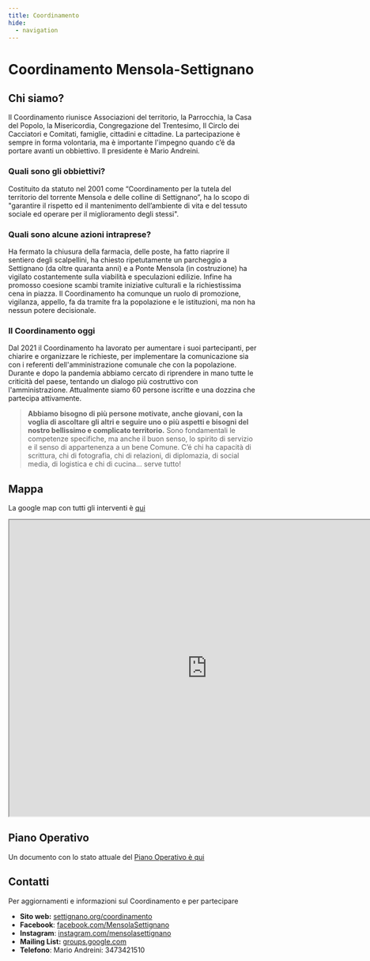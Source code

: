 ```yaml
---
title: Coordinamento
hide:
  - navigation
---
```


# Coordinamento Mensola-Settignano

## Chi siamo?
Il Coordinamento riunisce Associazioni del territorio, la Parrocchia, la Casa del
Popolo, la Misericordia, Congregazione del Trentesimo, Il Circlo dei Cacciatori e Comitati, famiglie, cittadini e cittadine. La partecipazione è sempre in forma volontaria, ma è importante l'impegno quando c’é da portare avanti un obbiettivo. Il presidente è Mario Andreini.

### Quali sono gli obbiettivi?
Costituito da statuto nel 2001 come “Coordinamento per la tutela del territorio del torrente Mensola e delle colline di Settignano”, ha lo scopo di "garantire il rispetto ed il mantenimento dell’ambiente di vita e del tessuto sociale ed operare per il miglioramento degli stessi".

### Quali sono alcune azioni intraprese?
Ha fermato la chiusura della farmacia, delle poste, ha
fatto riaprire il sentiero degli scalpellini, ha chiesto ripetutamente un parcheggio a Settignano (da oltre quaranta anni) e a Ponte Mensola (in costruzione) ha vigilato costantemente sulla viabilità e speculazioni edilizie. Infine ha promosso coesione scambi tramite iniziative culturali e la richiestissima cena in piazza. Il Coordinamento ha comunque un ruolo di promozione, vigilanza, appello, fa da tramite fra la popolazione e le istituzioni, ma non ha nessun potere decisionale.

### Il Coordinamento oggi
Dal 2021 il Coordinamento ha lavorato per aumentare i suoi
partecipanti, per chiarire e organizzare le richieste, per implementare la comunicazione sia con i referenti dell'amministrazione comunale che con la popolazione. Durante e dopo la pandemia abbiamo cercato di riprendere in mano tutte le criticità del paese, tentando un dialogo più costruttivo con l'amministrazione. Attualmente siamo 60 persone iscritte e una dozzina che partecipa attivamente.

> **Abbiamo bisogno di più persone motivate, anche giovani, con la voglia di ascoltare gli altri e seguire uno o più aspetti e bisogni del nostro bellissimo e complicato territorio.**
> Sono fondamentali le competenze specifiche, ma anche il buon senso, lo spirito di servizio e il senso di appartenenza a un bene Comune. C’é chi ha capacità di scrittura, chi di fotografia, chi di relazioni, di diplomazia, di social media, di logistica e chi di cucina... serve tutto!

## Mappa
La google map con tutti gli interventi è [qui](https://www.google.com/maps/d/u/0/edit?mid=1BX9PNa5IwBoe9VGx84S1an3zkj2HuagX&usp=sharing)

<iframe src="https://www.google.com/maps/d/embed?mid=1BX9PNa5IwBoe9VGx84S1an3zkj2HuagX&ehbc=2E312F" width="800" height="600"></iframe>

## Piano Operativo
Un documento con lo stato attuale del [Piano Operativo è qui](https://drive.google.com/drive/folders/1eWJbZ92kzV8aqRqFM5hMzgS2vxx6NvQ5)

## Contatti
Per aggiornamenti e informazioni sul Coordinamento e per partecipare

- **Sito web:** [settignano.org/coordinamento](https://settignano.org/coordinamento)
- **Facebook**: [facebook.com/MensolaSettignano](https://www.facebook.com/MensolaSettignano)
- **Instagram**: [instagram.com/mensolasettignano](https://www.instagram.com/mensolasettignano)
- **Mailing List:** [groups.google.com](https://groups.google.com/g/coordinamento-mensola-settignano)
- **Telefono**: Mario Andreini: 3473421510
